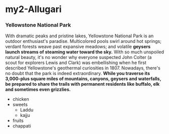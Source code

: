# my2-Allugari
### Yellowstone National Park
With dramatic peaks and pristine lakes, Yellowstone National Park is an outdoor enthusiast's paradise. Multicolored pools swirl around hot springs; verdant forests weave past expansive meadows; and volatile **geysers launch streams of steaming water toward the sky.** With so much unspoiled natural beauty, it's no wonder why everyone suspected John Colter (a scout for explorers Lewis and Clark) was embellishing when he first described Yellowstone's geothermal curiosities in 1807. Nowadays, there's no doubt that the park is indeed extraordinary. **While you traverse its 3,000-plus square miles of mountains, canyons, geysers and waterfalls, be prepared to share the trails with permanent residents like buffalo, elk and sometimes even grizzlies.**
* chicken
* sweets
    * Laddu
    * kajju
* fruits
* chappati  
